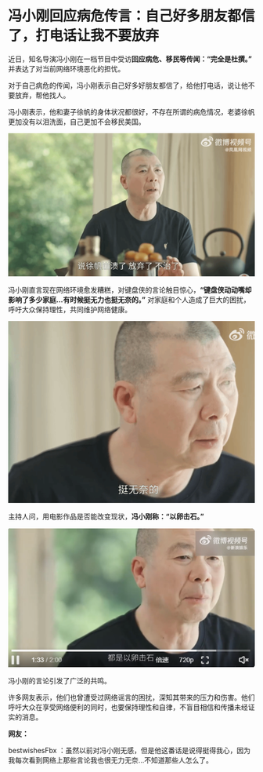 # 冯小刚回应病危传言：自己好多朋友都信了，打电话让我不要放弃

近日，知名导演冯小刚在一档节目中受访**回应病危、移民等传闻：“完全是杜撰。”** 并表达了对当前网络环境恶化的担忧。

对于自己病危的传闻，冯小刚表示自己好多好朋友都信了，给他打电话，说让他不要放弃，帮他找人。

冯小刚表示，他和妻子徐帆的身体状况都很好，不存在所谓的病危情况，老婆徐帆更加没有以泪洗面，自己更加不会移民美国。

![a9978f4f0fcc8891b78e95b1944de0b1.jpg](https://raw.githubusercontent.com/qqhsx/qqnews_image/main/2024/03/20/冯小刚回应病危传言：自己好多朋友都信了，打电话让我不要放弃/a9978f4f0fcc8891b78e95b1944de0b1.jpg)

冯小刚直言现在网络环境愈发糟糕，对键盘侠的言论触目惊心，**“键盘侠动动嘴却影响了多少家庭...有时候挺无力也挺无奈的。”**
对家庭和个人造成了巨大的困扰，呼吁大众保持理性，共同维护网络健康。

![40d6c0310171810fd3d76854fd89ef6b.jpg](https://raw.githubusercontent.com/qqhsx/qqnews_image/main/2024/03/20/冯小刚回应病危传言：自己好多朋友都信了，打电话让我不要放弃/40d6c0310171810fd3d76854fd89ef6b.jpg)

主持人问，用电影作品是否能改变现状，**冯小刚称：“以卵击石。”**

![664f426db2053d1186155ba7b4fcbb6d.jpg](https://raw.githubusercontent.com/qqhsx/qqnews_image/main/2024/03/20/冯小刚回应病危传言：自己好多朋友都信了，打电话让我不要放弃/664f426db2053d1186155ba7b4fcbb6d.jpg)

冯小刚的言论引发了广泛的共鸣。

许多网友表示，他们也曾遭受过网络谣言的困扰，深知其带来的压力和伤害。他们呼吁大众在享受网络便利的同时，也要保持理性和自律，不盲目相信和传播未经证实的消息。

**网友：**

bestwishesFbx ：虽然以前对冯小刚无感，但是他这番话是说得挺得我心，因为我每次看到网络上那些言论我也很无力无奈…不知道那些人怎么了。

